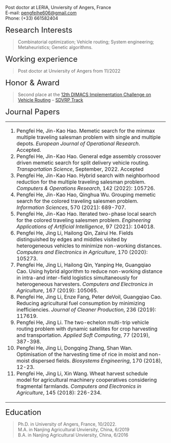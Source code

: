 Post doctor at LERIA, Unviersity of Angers, France<br>
E-mail: pengfeihe606@gmail.com<br>
Phone: (+33) 661582404

<font size=5>Research Interests</font>
>Combinatorial optimization; Vehicle routing; System engineering; Metaheuristics; Genetic algorithms.

<font size=5>Working experience</font>
>Post doctor at Unviersity of Angers from 11/2022

<font size=5>Honor & Award</font>
>Second place at the [12th DIMACS Implementation Challenge on Vehicle Routing](http://dimacs.rutgers.edu/programs/challenge/vrp/) – [SDVRP Track](http://dimacs.rutgers.edu/programs/challenge/vrp/vrpsd/)

<font size=5>Journal Papers</font>
<table>
<tr>
<td><ol>

<li>Pengfei He, Jin-Kao Hao. Memetic search for the minmax multiple traveling salesman problem with single and multiple depots. <i>European Journal of Operational Research</i>. Accepted.</li>
<li>Pengfei He, Jin-Kao Hao. General edge assembly crossover driven memetic search for split delivery vehicle routing. <i>Transportation Science</i>, September, 2022. Accepted  </li>
<li>Pengfei He, Jin-Kao Hao. Hybrid search with neighborhood reduction for the multiple traveling salesman problem. <i>Computers & Operations Research</i>, 142 (2022): 105726.</li>
<li>Pengfei He, Jin-Kao Hao, Qinghua Wu. Grouping memetic search for the colored traveling salesmen problem. <i>Information Sciences</i>, 570 (2021): 689-707.</li>
<li>Pengfei He, Jin-Kao Hao. Iterated two-phase local search for the colored traveling salesmen problem. <i>Engineering Applications of Artificial Intelligence</i>, 97 (2021): 104018.</li>
<li>Pengfei He, Jing Li, Hailong Qin, Zairui He. Fields distinguished by edges and middles visited by heterogeneous vehicles to minimize non-working distances. <i>Computers and Electronics in Agriculture</i>, 170 (2020): 105273.   </li>
<li>Pengfei He, Jing Li, Hailong Qin, Yanping He, Guangqiao Cao. Using hybrid algorithm to reduce non-working distance in intra-and inter-field logistics simultaneously for heterogeneous harvesters. <i>Computers and Electronics in Agriculture</i>, 167 (2019): 105065.   </li>
<li>Pengfei He, Jing Li, Enze Fang, Peter deVoil, Guangqiao Cao. Reducing agricultural fuel consumption by minimizing inefficiencies. <i>Journal of Cleaner Production</i>, 236 (2019): 117619.</li>
<li>Pengfei He, Jing Li. The two-echelon multi-trip vehicle routing problem with dynamic satellites for crop harvesting and transportation. <i>Applied Soft Computing</i>, 77 (2019), 387-398.   </li>
<li>Pengfei He, Jing Li, Dongqing Zhang, Shan Wan. Optimisation of the harvesting time of rice in moist and non-moist dispersed fields. <i>Biosystems Engineering</i>, 170 (2018), 12-23. </li>
<li>Pengfei He, Jing Li, Xin Wang. Wheat harvest schedule model for agricultural machinery cooperatives considering fragmental farmlands. <i>Computers and Electronics in Agriculture</i>, 145 (2018): 226-234.  </li>
</ol></td>
</tr>
</table>


<font size=5>Education</font>
>Ph.D. in University of Angers, France, 10/2022.  
>M.A. in Nanjing Agricultural Unviersity, China, 6/2019  
>B.A. in Nanjing Agricultural Unviersity, China, 6/2016  
       
